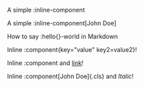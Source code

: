 A simple :inline-component

A simple :inline-component[John Doe]

How to say :hello{}-world in Markdown

Inline :component{key="value" key2=value2}!

Inline :component and [link](https://example.com)!

Inline :component[John Doe]{.cls} and _Italic_!
